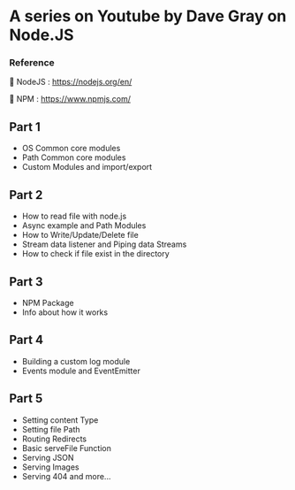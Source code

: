 # A series on Youtube by Dave Gray on Node.JS

### Reference

🚀 NodeJS : https://nodejs.org/en/

🚀 NPM : https://www.npmjs.com/

## Part 1

- OS Common core modules
- Path Common core modules
- Custom Modules and import/export

## Part 2

- How to read file with node.js
- Async example and Path Modules
- How to Write/Update/Delete file
- Stream data listener and Piping data Streams
- How to check if file exist in the directory

## Part 3

- NPM Package
- Info about how it works

## Part 4

- Building a custom log module
- Events module and EventEmitter

## Part 5

- Setting content Type
- Setting file Path
- Routing Redirects
- Basic serveFile Function
- Serving JSON
- Serving Images
- Serving 404
and more...
